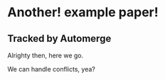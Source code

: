# Another! example paper!
## Tracked by Automerge

Alrighty then, here we go.

We can handle conflicts, yea?